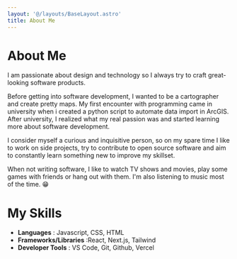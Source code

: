 ```yaml
---
layout: '@/layouts/BaseLayout.astro'
title: About Me
---
```


# About Me

I am passionate about design and technology so I always try to craft great-looking software products.

Before getting into software development, I wanted to be a cartographer and create pretty maps. My first encounter with programming came in university when i created a python script to automate data import in ArcGIS. After university, I realized what my real passion was and started learning more about software development.

I consider myself a curious and inquisitive person, so on my spare time I like to work on side projects, try to contribute to open source software and aim to constantly learn something new to improve my skillset.

When not writing software, I like to watch TV shows and movies, play some games with friends or hang out with them. I'm also listening to music most of the time. 😁

# My Skills

- **Languages** : Javascript, CSS, HTML
- **Frameworks/Libraries** :React, Next.js, Tailwind
- **Developer Tools** : VS Code, Git, Github, Vercel
